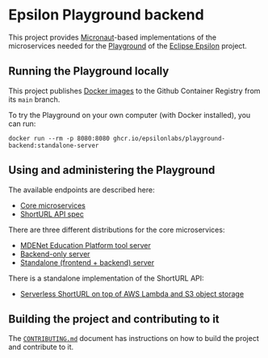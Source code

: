 # Epsilon Playground backend

This project provides [Micronaut](https://micronaut.io/)-based implementations of the microservices needed for the [Playground](https://eclipse.dev/epsilon/playground) of the [Eclipse Epsilon](https://eclipse.org/epsilon) project.

## Running the Playground locally

This project publishes [Docker images](https://github.com/epsilonlabs/playground-backend/pkgs/container/playground-backend) to the Github Container Registry from its `main` branch.

To try the Playground on your own computer (with Docker installed), you can run:

```shell
docker run --rm -p 8080:8080 ghcr.io/epsilonlabs/playground-backend:standalone-server
```

## Using and administering the Playground

The available endpoints are described here:

* [Core microservices](core/README.md)
* [ShortURL API spec](shorturl-api/README.md)

There are three different distributions for the core microservices:

* [MDENet Education Platform tool server](ep-tool-server/README.md)
* [Backend-only server](backend-server/README.md)
* [Standalone (frontend + backend) server](standalone-server/README.md)

There is a standalone implementation of the ShortURL API:

* [Serverless ShortURL on top of AWS Lambda and S3 object storage](shorturl-s3-lambda/README.md)

## Building the project and contributing to it

The [`CONTRIBUTING.md`](./CONTRIBUTING.md) document has instructions on how to build the project and contribute to it.
